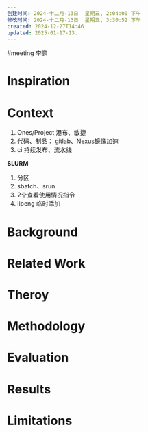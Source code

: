 ```yaml
---
创建时间: 2024-十二月-13日  星期五, 2:04:00 下午
修改时间: 2024-十二月-13日  星期五, 3:30:52 下午
created: 2024-12-27T14:46
updated: 2025-01-17-13.
---
```

#meeting 
李鹏


# Inspiration



# Context
1. Ones/Project   瀑布、敏捷
2. 代码、制品： gitlab、Nexus镜像加速
3. ci 持续发布、流水线


**SLURM**
1. 分区
2. sbatch、srun
3. 2个查看使用情况指令
4. lipeng 临时添加


# Background



# Related Work



# Theroy



# Methodology



# Evaluation



# Results



# Limitations